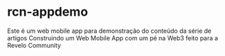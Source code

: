 # rcn-appdemo
Este é um web mobile app para demonstração do conteúdo da série de artigos Construindo um Web Mobile App com um pé na Web3 feito para a Revelo Community
